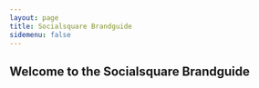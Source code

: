 ```yaml
---
layout: page
title: Socialsquare Brandguide
sidemenu: false
---
```



## Welcome to the Socialsquare Brandguide



